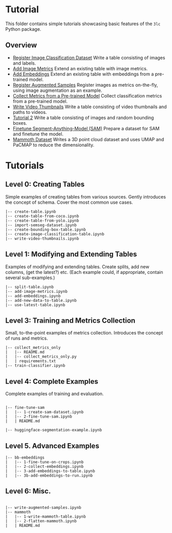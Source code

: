 # Tutorial

This folder contains simple tutorials showcasing basic features of the `3lc` Python package.

## Overview

+ [Register Image Classification Dataset](write-image-classification-table.ipynb) Write a table consisting of images and labels.
+ [Add Image Metrics](add-image-metrics.ipynb) Extend an existing table with image metrics.
+ [Add Embeddings](add-embeddings.ipynb) Extend an existing table with embeddings from a pre-trained model.
+ [Register Augmented Samples](write-augmented-samples.ipynb) Register images as metrics on-the-fly, using image augmentation as an example.
+ [Collect Metrics from a Pre-trained Model](collect_metrics_only) Collect classification metrics from a pre-trained model.
+ [Write Video Thumbnails](write-video-thumbnails.ipynb) Write a table consisting of video thumbnails and paths to videos.
+ [Tutorial 2](write-bb-table.ipynb) Write a table consisting of images and random bounding boxes.
+ [Finetune Segment-Anything-Model (SAM)](sam) Prepare a dataset for SAM and finetune the model.
+ [Mammoth Dataset](mammoth) Writes a 3D point cloud dataset and uses UMAP and PaCMAP to reduce the dimensionality.
# Tutorials

## Level 0: Creating Tables

Simple examples of creating tables from various sources.
Gently introduces the concept of schema.
Cover the most common use cases.

```
|-- create-table.ipynb
|-- create-table-from-coco.ipynb
|-- create-table-from-yolo.ipynb
|-- import-semseg-dataset.ipynb
|-- create-bounding-box-table.ipynb
|-- create-image-classification-table.ipynb
|-- write-video-thumbnails.ipynb
```

## Level 1: Modifying and Extending Tables

Examples of modifying and extending tables. 
Create splits, add new columns, (get the latest?) etc.
(Each example could, if appropriate, contain several sub-examples.)


```
|-- split-table.ipynb
|-- add-image-metrics.ipynb
|-- add-embeddings.ipynb
|-- add-new-data-to-table.ipynb
|-- use-latest-table.ipynb
```

## Level 3: Training and Metrics Collection

Small, to-the-point examples of metrics collection.
Introduces the concept of runs and metrics.

```
|-- collect_metrics_only
|   |-- README.md
|   |-- collect_metrics_only.py
|   | requirements.txt
|-- train-classifier.ipynb
```

## Level 4: Complete Examples

Complete examples of training and evaluation.

```

|-- fine-tune-sam
|   |-- 1-create-sam-dataset.ipynb
|   |-- 2-fine-tune-sam.ipynb
|   | README.md

|-- huggingface-segmentation-example.ipynb
```

## Level 5. Advanced Examples

```
|-- bb-embeddings
|   |-- 1-fine-tune-on-crops.ipynb
|   |-- 2-collect-embeddings.ipynb
|   |-- 3-add-embeddings-to-table.ipynb
|   |-- 3b-add-embeddings-to-run.ipynb
```

## Level 6: Misc.

```

|-- write-augmented-samples.ipynb
|-- mammoth
|   |-- 1-write-mammoth-table.ipynb
|   |-- 2-flatten-mammoth.ipynb
|   | README.md
```
